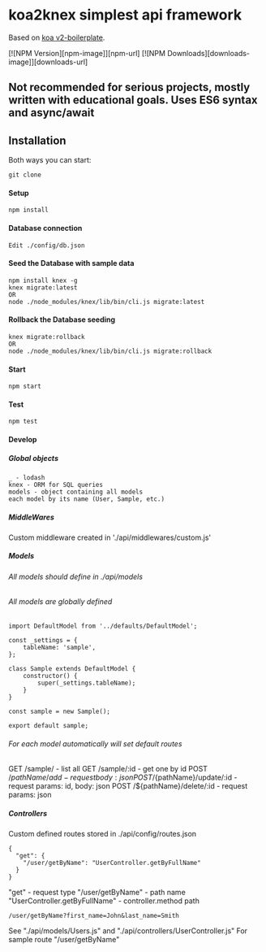 # koa2knex simplest api framework 

Based on [koa v2-boilerplate](https://github.com/geekplux/koa2-boilerplate).

[![NPM Version][npm-image]][npm-url]
[![NPM Downloads][downloads-image]][downloads-url]

## Not recommended for serious projects, mostly written with educational goals. Uses ES6 syntax and async/await 

## Installation

Both ways you can start:

    git clone

#### Setup

    npm install

#### Database connection
    Edit ./config/db.json
    
#### Seed the Database with sample data    
    npm install knex -g
    knex migrate:latest
    OR
    node ./node_modules/knex/lib/bin/cli.js migrate:latest

#### Rollback the Database seeding
    knex migrate:rollback
    OR
    node ./node_modules/knex/lib/bin/cli.js migrate:rollback
    
#### Start

    npm start

#### Test

    npm test


#### Develop

##### Global objects
    _ - lodash
    knex - ORM for SQL queries
    models - object containing all models
    each model by its name (User, Sample, etc.)

##### MiddleWares

Custom middleware created in './api/middlewares/custom.js'

##### Models

###### All models should define in ./api/models
###### All models are globally defined

    import DefaultModel from '../defaults/DefaultModel';

    const _settings = {
        tableName: 'sample',
    };

    class Sample extends DefaultModel {
        constructor() {
            super(_settings.tableName);
        }
    }

    const sample = new Sample();
    
    export default sample;

###### For each model automatically will set default routes 

GET /sample/ - list all
GET /sample/:id - get one by id
POST /${pathName}/add - request body: json
POST /${pathName}/update/:id - request params: id, body: json
POST /${pathName}/delete/:id - request params: json

##### Controllers

Custom defined routes stored in ./api/config/routes.json

    {
      "get": {
        "/user/getByName": "UserController.getByFullName"
      }
    }

"get" - request type
"/user/getByName" - path name
"UserController.getByFullName" - controller.method path

    /user/getByName?first_name=John&last_name=Smith    

See "./api/models/Users.js" and "./api/controllers/UserController.js" For sample route "/user/getByName"